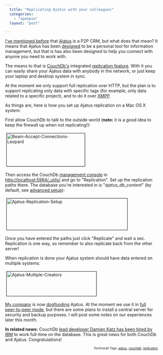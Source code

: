 ```yaml
---
  title: "Replicating Ajatus with your colleagues"
  categories: 
    - "openpsa"
  layout: "post"

---
```

<a href="http://bergie.iki.fi/blog/previewing_ajatus-the_distributed_crm/">I've mentioned before</a> that <a href="http://www.ajatus.info/">Ajatus</a> is a P2P CRM, but what does that mean? It means that Ajatus has been <a href="http://www.ajatus.info/documentation/ajatus_manifesto/">designed</a> to be a personal tool for information management, but that is has also been designed to help you connect with anyone you need to work with.

The means to that is <a href="http://www.couchdb.org/">CouchDb's</a> integrated <a href="http://www.couchdbwiki.com/index.php?title=Basic_Concepts#Distributed" title="Basic_Concepts#Distributed">replication feature</a>. With it you can easily share your Ajatus data with anybody in the network, or just keep your laptop and desktop system in sync.

At the moment we only support full replication over HTTP, but the plan is to support replicating only data with specific tags (for example, only data related to a specific project), and to do it over <a href="http://www.xmpp.org/">XMPP</a>.

As things are, here is how you set up Ajatus replication on a Mac OS X system:

First allow CouchDb to talk to the outside world (<strong>note:</strong> it is a good idea to keep the firewall up when not replicating!):

<a href="https://s3.eu-central-1.amazonaws.com/bergie-iki-fi/beam-accept-connections-leopard.png"><img src="https://s3.eu-central-1.amazonaws.com/bergie-iki-fi/beam-accept-connections-leopard-tm.jpg" height="109" width="258" border="1" hspace="4" vspace="4" alt="Beam-Accept-Connections-Leopard" /></a>

Then access the CouchDb <a href="http://bergie.iki.fi/blog/couchdb_0-7-0_is_out/">management console</a> in <a href="http://localhost:5984/_utils/">http://localhost:5984/_utils/</a> and go to &quot;Replication&quot;. Set up the replication paths there. The database you're interested in is &quot;<em>ajatus_db_content</em>&quot; (by default, see <a href="http://www.ajatus.info/documentation/installation/#d3f49ff7e6e57d0a1a3671214fc1681a">advanced setup</a>):

<a href="https://s3.eu-central-1.amazonaws.com/bergie-iki-fi/ajatus-replication-setup.png"><img src="https://s3.eu-central-1.amazonaws.com/bergie-iki-fi/ajatus-replication-setup-tm.jpg" height="104" width="398" border="1" hspace="4" vspace="4" alt="Ajatus-Replication-Setup" /></a>

Once you have entered the paths just click &quot;Replicate&quot; and wait a sec. Replication is one way, so remember to also replicate back from the other server!

When replication is done your Ajatus system should have data entered on multiple systems:

<a href="https://s3.eu-central-1.amazonaws.com/bergie-iki-fi/ajatus-multiple-creators.png"><img src="https://s3.eu-central-1.amazonaws.com/bergie-iki-fi/ajatus-multiple-creators-tm.jpg" height="81" width="296" border="1" hspace="4" vspace="4" alt="Ajatus-Multiple-Creators" /></a>

<a href="http://www.nemein.com/en/">My company</a> is now <a href="http://en.wikipedia.org/wiki/Dogfooding">dogfooding</a> Ajatus. At the moment we use it in <a href="http://jaiku.com/channel/ajatus/presence/22541792">full peer-to-peer mode</a>, but there are some plans to install a central server for security and backup purposes. I will post some notes on our experiences later this month.

<strong>In related news:</strong> CouchDb <a href="http://damienkatz.net/2008/01/new_gig.html">lead developer Damien Katz has been hired by IBM</a> to work full-time on the database. This is great news for both CouchDb and Ajatus. Congratulations!

<p style="text-align:right;font-size:10px;">Technorati Tags: <a href="http://www.technorati.com/tag/ajatus">ajatus</a>, <a href="http://www.technorati.com/tag/couchdb">couchdb</a>, <a href="http://www.technorati.com/tag/replication">replication</a></p>
